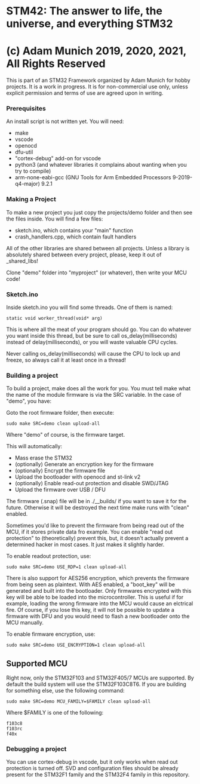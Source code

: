 # STM42: The answer to life, the universe, and everything STM32
# (c) Adam Munich 2019, 2020, 2021, All Rights Reserved

This is part of an STM32 Framework organized by Adam Munich for hobby projects. 
It is a work in progress. It is for non-commercial use only, unless explicit 
permission and terms of use are agreed upon in writing.

### Prerequisites

An install script is not written yet. You will need:

- make
- vscode
- openocd
- dfu-util
- "cortex-debug" add-on for vscode
- python3 (and whatever libraries it complains about wanting when you try to compile)
- arm-none-eabi-gcc (GNU Tools for Arm Embedded Processors 9-2019-q4-major) 9.2.1

### Making a Project

To make a new project  you just copy the projects/demo folder and then see the files 
inside. You will find a few files:

- sketch.ino, which contains your "main" function
- crash_handlers.cpp, which contain fault handlers

All of the other libraries are shared between all projects. Unless a library is 
absolutely shared between every project, please, keep it out of _shared_libs!

Clone "demo" folder into "myproject" (or whatever), then write your MCU code!


### Sketch.ino

Inside sketch.ino you will find some threads. One of them is named:
    
    static void worker_thread(void* arg)
    
This is where all the meat of your program should go. You can do whatever
you want inside this thread, but be sure to call os_delay(milliseconds) instead
of delay(milliseconds), or you will waste valuable CPU cycles. 

Never calling os_delay(milliseconds) will cause the CPU to lock up and freeze, 
so always call it at least once in a thread!


### Building a project

To build a project, make does all the work for you. You must tell make
what the name of the module firmware is via the SRC variable. In the case of
"demo", you have:

Goto the root firmware folder, then execute:

    sudo make SRC=demo clean upload-all

Where "demo" of course, is the firmware target.

This will automatically: 

- Mass erase the STM32
- (optionally) Generate an encryption key for the firmware
- (optionally) Encrypt the firmware file
- Upload the bootloader with openocd and st-link v2
- (optionally) Enable read-out protection and disable SWD/JTAG
- Upload the firmware over USB / DFU 

The firmware (.snap) file will be in ./__builds/<project> if you want 
to save it for the future. Otherwise it will be destroyed the next time 
make runs with "clean" enabled.

Sometimes you'd like to prevent the firmware from being read out of the MCU, 
if it stores private data fro example. You can enable "read out protection"
to (theoretically) prevent this, but, it doesn't actually prevent a determined
hacker in most cases. It just makes it slightly harder. 

To enable readout protection, use:

    sudo make SRC=demo USE_RDP=1 clean upload-all

There is also support for AES256 encryption, which prevents the firmware from 
being seen as plaintext. With AES enabled, a "boot_key" will be generated and 
built into the bootloader. Only firmwares encrypted with this key will be able 
to be loaded into the microcontroller. This is useful if for example, loading 
the wrong firmware into the MCU would cause an elctrical fire. Of course, if 
you lose this key, it will not be possible to update a firmware with DFU and 
you would need to flash a new bootloader onto the MCU manually.

To enable firmware encryption, use:

    sudo make SRC=demo USE_ENCRYPTION=1 clean upload-all


## Supported MCU

Right now, only the STM32F103 and STM32F405/7 MCUs are supported. By default
the build system will use the STM32F103C8T6. If you are building for something
else, use the following command:

    sudo make SRC=demo MCU_FAMILY=$FAMILY clean upload-all

Where $FAMILY is one of the following:

    f103c8
    f103rc
    f40x


### Debugging a project

You can use cortex-debug in vscode, but it only works when read out protection 
is turned off. SVD and configuration files should be already present for the 
STM32F1 family and the STM32F4 family in this repository.
